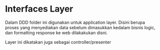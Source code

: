 # Interfaces Layer
Dalam DDD folder ini digunakan untuk application layer. Disini berupa proses yang menyediakan data sebelum dimasukkan kedalam bisnis logic, dan formatting response ke web dilakakukan disni. 

Layer ini dikatakan juga sebagai controller/presenter
